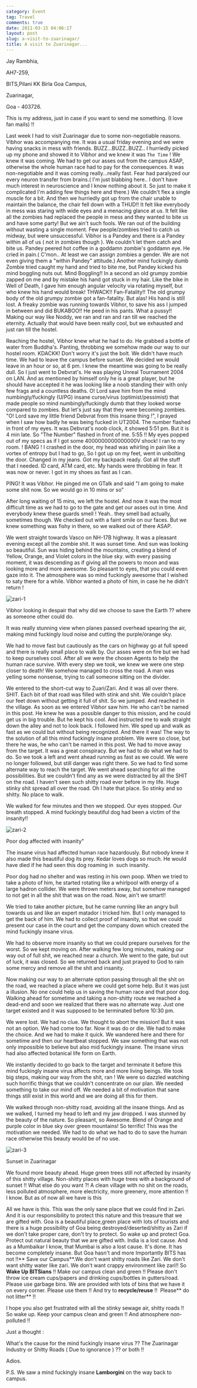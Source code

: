 ```yaml
---
category: Event
tag: Travel
comments: true
date: 2011-03-15 04:06:17
layout: post
slug: a-visit-to-zuarinagar/
title: A visit to Zuarinagar...
---
```


Jay Rambhia,

AH7-259,

BITS,Pilani KK Birla Goa Campus,

Zuarinagar,

Goa - 403726.


This is my address, just in case if you want to send me something. (I love fan mails) !!


Last week I had to visit Zuarinagar due to some non-negotiable reasons. Vibhor was accompanying me. It was a usual friday evening and we were having snacks in mess with friends. BUZZ...BUZZ..BUZZ.. I hurriedly picked up my phone and showed it to Vibhor and we knew it was `The Time` ! We knew it was coming. We had to get our asses out from the campus ASAP, otherwise the whole human race had to pay for the consequences. It was non-negotiable and it was coming really...really fast. Fear had paralyzed our every neuron transfer from brains.( I'm just blabbing here.. I don't have much interest in neuroscience and I know nothing about it. So just to make it complicated I'm adding few things here and there.) We couldn't flex a single muscle for a bit. And then we hurriedly got up from the chair unable to maintain the balance, the chair fell down with a THUD!! It felt like everybody in mess was staring with wide eyes and a menacing glance at us. It felt like all the zombies had replaced the people in mess and they wanted to bite us and have some party! But we ain't such fools. We ran out of the building without wasting a single moment. Few people/zombies tried to catch us midway, but were unsuccessful. Vibhor is a Pandey and there is a Pandey within all of us ( not in zombies though ). We couldn't let them catch and bite us. Pandey peered hot coffee in a goddamn zombie's goddamn eye. He cried in pain.( C'mon.. At least we can assign zombies a gender. We are not even giving them a "within Pandey" attitude.) Another mind fuckingly dumb Zombie tried caught my hand and tried to bite me, but Pandey kicked his mind boggling nuts out. Mind Boggling!! In a second an old grumpy zombie zapped on me and by mistake his hand got stuck in my hair. Like the bike in Well of Death, I gave him enough angular velocity via rotating myself, but who knew his hand would break! THWACK!! Fan-Fatality!! The old grumpy body of the old grumpy zombie got a fan-fatality. But alas! His hand is still lost. A freaky zombie was running towards Vibhor, to save his ass I jumped in between and did BUKABOO!! He peed in his pants. What a pussy!! Making our way like Noddy, we ran and ran and ran till we reached the eternity. Actually that would have been really cool, but we exhausted and just ran till the hostel.

Reaching the hostel, Vibhor knew what he had to do. He grabbed a bottle of water from Buddha's. Panting, throbbing we somehow made our way to our hostel room. KDACKK! Don't worry it's just the bolt. We didn't have much time. We had to leave the campus before sunset. We decided we would leave in an hour or so, at 6 pm. I knew the meantime was going to be really dull. So I just went to Debvrat's. He was playing Unreal Tournament 2004 on LAN. And as mentioned by himself only he is a great player, but he should have accepted it he was looking like a noob standing their with only few frags and a countless deaths. O! Lord save him from the mind numbingly/fuckingly (U/PG) insane curse/virus (optimist/pessimist) that made people so mind numbingly/fuckingly dumb that they looked worse compared to zombies. But let's just say that they were becoming zombies. "O! Lord save my little friend Debvrat from this insane thing !", I prayed when I saw how badly he was being fucked in UT2004. The number flashed in front of my eyes. It was Debvrat's noob clock, it showed 5:51 pm. But it is 4 min late. So "The Number" flashed in front of me. 5:55 !! My eyes popped out of my specs as if I got some 4000000000000000V shock! I ran to my room. ! BANG ! I crashed in the door, my head was whirling in pain like a vortex of entropy but I had to go, So I got up on my feet, went in unbolting the door. Changed in my jeans. Got my backpack ready. Got all the stuff that I needed. ID card, ATM card, etc. My hands were throbbing in fear. It was now or never. I got in my shoes as fast as I can.

PING! It was Vibhor. He pinged me on GTalk and said "I am going to make some shit now. So we would go in 10 mins or so"

After long waiting of 15 mins, we left the hostel. And now it was the most difficult time as we had to go to the gate and get our asses out in time. And everybody knew these guards smell ! Yeah.. they smell bad actually, sometimes though. We checked out with a faint smile on our faces. But we knew something was fishy in there, so we walked out of there ASAP.

We went straight towards Vasco on NH-17B highway. It was a pleasant evening except all the zombie shit. It was sunset time. And sun was looking so beautiful. Sun was hiding behind the mountains, creating a blend of Yellow, Orange, and Violet colors in the blue sky. with every passing moment, it was descending as if giving all the powers to moon and was looking more and more awesome. So pleasant to eyes, that you could even gaze into it. The atmosphere was so mind fuckingly awesome that I wished to saty there for a while. Vibhor wanted a photo of him, in case he he didn't return !


![zari-1](/assets/images/zari-1.jpg)

Vibhor looking in despair that why did we choose to save the Earth ?? where as someone other could do.

It was really stunning view when planes passed overhead spearing the air, making mind fuckingly loud noise and cutting the purple/orange sky.

We had to move fast but cautiously as the cars on highway go at full speed and there is really small place to walk by. Our asses were on fire but we had to keep ourselves cool. After all we were the chosen Agents to help the human race survive. With every step we took, we knew we were one step closer to death! We somehow managed to cross the road. A man was yelling some nonsense, trying to call someone sitting on the divider.

We entered to the short-cut way to Zuari/Zari. And it was all over there. SHIT. Each bit of that road was filled with stink and shit. We couldn't place our feet down without getting it full of shit. So we jumped. And reached in the village. As soon as we entered Vibhor saw him. He who can't be named in this post. He knew he was a possible danger to this mission, and he could get us in big trouble. But he kept his cool. And instructed me to walk straight down the alley and not to look back. I followed him. We sped up and walk as fast as we could but without being recognized. And there it was! The way to the solution of all this mind fuckingly insane problem. We were so close, but there he was, he who can't be named in this post. We had to move away from the target. It was a great conspiracy. But we had to do what we had to do. So we took a left and went ahead running as fast as we could. We were no longer followed, but still danger was right there. So we had to find some alternate way to reach the target. We went ahead searching for all the possibilities. But we couldn't find any as we were distracted by all the SHIT on the road. I haven't seen such shitty road ever before in my life. Huge stinky shit spread all over the road. Oh I hate that place. So stinky and so shitty. No place to walk.

We walked for few minutes and then we stopped. Our eyes stopped. Our breath stopped. A mind fuckingly beautiful dog had been a victim of the insanity!!

![zari-2](/assets/images/zari-2.jpg)

Poor dog affected with insanity"

The insane virus had affected human race hazardously. But nobody knew it also made this beautiful dog its prey. Kedar loves dogs so much. He would have died if he had seen this dog roaming in  such insanity.

Poor dog had no shelter and was resting in his own poop. When we tried to take a photo of him, he started rotating like a whirlpool with energy of a large hadron collider. We were thrown meters away, but somehow managed to not get in all the shit that was on the road. Now, ain't we smart!!

We tried to take another picture, but he came running like an angry bull towards us and like an expert matador i tricked him. But I only managed to get the back of him. We had to collect proof of insanity, so that we could present our case in the court and get the company down which created the mind fuckingly insane virus.

We had to observe more insanity so that we could prepare ourselves for the worst. So we kept moving on. After walking few long minutes, making our way out of full shit, we reached near a church. We went to the gate, but out of luck, it was closed. So we returned back and just prayed to God to rain some mercy and remove all the shit and insanity.

Now making our way to an alternate option passing through all the shit on the road, we reached a place where we could get some help. But it was just a illusion. No one could help us in saving the human race and that poor dog. Walking ahead for sometime and taking a non-shitty route we reached a dead-end and soon we realized that there was no alternate way. Just one target existed and it was supposed to be terminated before 10:30 pm.

We were lost. We had no clue. We thought to abort the mission! But it was not an option. We had come too far. Now it was do or die. We had to make the choice. And we had to make it quick. We wandered here and there for sometime and then our heartbeat stopped. We saw something that was not only impossible to believe but also mid fuckingly insane. The insane virus had also affected botanical life form on Earth.

We instantly decided to go back to the target and terminate it before this mind fuckingly insane virus affects more and more living beings. We took big steps, making our way from the shit, ran ! We were so dazzled watching such horrific things that we couldn't concentrate on our plan. We needed something to take our mind off. We needed a bit of motivation that sane things still exist in this world and we are doing all this for them.

We walked through non-shitty road, avoiding all the insane things. And as we walked, I turned my head to left and my jaw dropped. I was stunned by the beauty of the nature. So pleasant, so Awesome. Blend of Orange and purple color in blue sky over green mountains! So terrific! This was the motivation we needed. We had to do what we had to do to save the human race otherwise this beauty would be of no use.

![zari-3](/assets/images/zari-3.jpg)

Sunset in Zuarinagar

We found more beauty ahead. Huge green trees still not affected by insanity of this shitty village. Non-shitty places with huge trees with a background of sunset !! What else do you want ?! A clean village with no shit on the roads, less polluted atmosphere, more electricity, more greenery, more attention !! I know. But as of now all we have is this

All we have is this. This was the only sane place that we could find in Zari. And it is our responsibility to protect this nature and this treasure that we are gifted with. Goa is a beautiful place,green place with lots of tourists and there is a huge possibility of Goa being destroyed/deserted/shitty as Zari if we don't take proper care, don't try to protect. So wake up and protect Goa. Protect out natural beauty that we are gifted with. India is a lost cause. And as a Mumbaikar I know, that Mumbai is also a lost cause. It's done. It has become completely insane. But Goa hasn't and more Importantly BITS has not !!** Save our Campus**.We don't want shitty roads like Zari. We don't want shitty water like zari. We don't want crappy environment like zari!! So **Wake Up BITSians** !! Make our campus clean and green !! Please don't throw ice cream cups/papers and drinking cups/bottles in gutters/road. Please use garbage bins. We are provided with lots of bins that we have it on every corner. Please use them !! And try to **recycle/reuse** !!  Please** do not litter** !!

I hope you also get frustrated with all the stinky sewage air, shitty roads !! So wake up. Keep your campus clean and green !! And atmosphere non-polluted !!

Just a thought :

What's the cause for the mind fuckingly insane virus ?? The Zuarinagar Industry or Shitty Roads ( Due to ignorance ) ?? or both !!

Adios.

P.S. We saw a mind fuckingly insane **Lamborgini** on the way back to campus.
